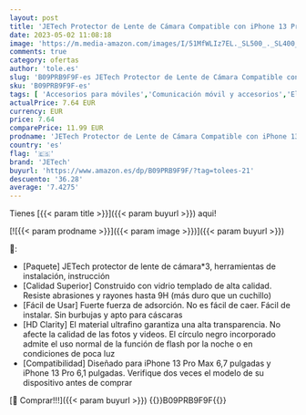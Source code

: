 ```yaml
---
layout: post
title: 'JETech Protector de Lente de Cámara Compatible con iPhone 13 Pro Max 6 7 Pulgadas y iPhone 13 Pro 6 1 Pulgadas  Cristal Vidrio Templado Pantalla 9H  Ultra HD Clara  3 Unidades'
date: 2023-05-02 11:08:18
image: 'https://m.media-amazon.com/images/I/51MfWLIz7EL._SL500_._SL400_.jpg'
comments: true
category: ofertas
author: 'tole.es'
slug: 'B09PRB9F9F-es JETech Protector de Lente de Cámara Compatible con iPhone...'
sku: 'B09PRB9F9F-es'
tags: [ 'Accesorios para móviles','Comunicación móvil y accesorios','Electrónica','Mantenimiento, cuidado y reparaciones de teléfonos móviles','Protectores de pantalla para móviles','iphone','jetech','🇪🇸', ]
actualPrice: 7.64 EUR
currency: EUR
price: 7.64
comparePrice: 11.99 EUR
prodname: 'JETech Protector de Lente de Cámara Compatible con iPhone 13 Pro Max 6 7 Pulgadas y iPhone 13 Pro 6 1 Pulgadas  Cristal Vidrio Templado Pantalla 9H  Ultra HD Clara  3 Unidades'
country: 'es'
flag: '🇪🇸'
brand: 'JETech'
buyurl: 'https://www.amazon.es/dp/B09PRB9F9F/?tag=tolees-21'
descuento: '36.28'
average: '7.4275'
---
```


Tienes [{{< param title >}}]({{< param buyurl >}}) aqui!

[![{{< param prodname >}}]({{< param image >}})]({{< param buyurl >}})

🔎:

- [Paquete] JETech protector de lente de cámara*3, herramientas de instalación, instrucción
- [Calidad Superior] Construido con vidrio templado de alta calidad. Resiste abrasiones y rayones hasta 9H (más duro que un cuchillo)
- [Fácil de Usar] Fuerte fuerza de adsorción. No es fácil de caer. Fácil de instalar. Sin burbujas y apto para cáscaras
- [HD Clarity] El material ultrafino garantiza una alta transparencia. No afecte la calidad de las fotos y videos. El círculo negro incorporado admite el uso normal de la función de flash por la noche o en condiciones de poca luz
- [Compatibilidad] Diseñado para iPhone 13 Pro Max 6,7 pulgadas y iPhone 13 Pro 6,1 pulgadas. Verifique dos veces el modelo de su dispositivo antes de comprar

[🛒 Comprar!!!]({{< param buyurl >}})
{{<world>}}B09PRB9F9F{{</world>}}
